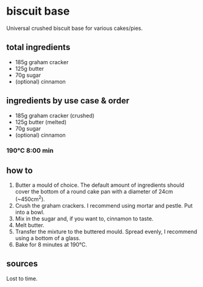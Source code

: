# biscuit base

Universal crushed biscuit base for various cakes/pies.

## total ingredients

- 185g graham cracker
- 125g butter
- 70g sugar
- (optional) cinnamon

## ingredients by use case & order

- 185g graham cracker (crushed)
- 125g butter (melted)
- 70g sugar
- (optional) cinnamon

### 190°C 8:00 min

## how to

1. Butter a mould of choice. The default amount of ingredients should cover the bottom of a round cake pan with a diameter of 24cm (~450cm<sup>2</sup>).
1. Crush the graham crackers. I recommend using mortar and pestle. Put into a bowl.
2. Mix in the sugar and, if you want to, cinnamon to taste.
3. Melt butter.
4. Transfer the mixture to the buttered mould. Spread evenly, I recommend using a bottom of a glass.
5. Bake for 8 minutes at 190°C.

## sources

Lost to time.
